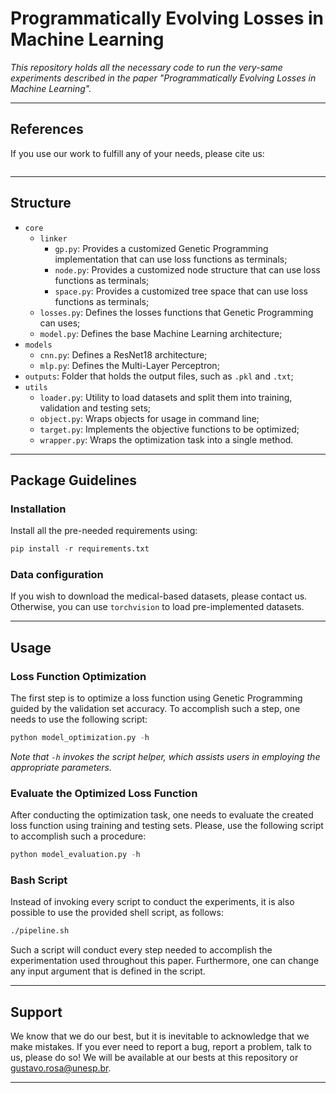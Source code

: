 # Programmatically Evolving Losses in Machine Learning

*This repository holds all the necessary code to run the very-same experiments described in the paper "Programmatically Evolving Losses in Machine Learning".*

---

## References

If you use our work to fulfill any of your needs, please cite us:

```
```

---

## Structure

 
 * `core`
   * `linker`
     * `gp.py`: Provides a customized Genetic Programming implementation that can use loss functions as terminals;
     * `node.py`: Provides a customized node structure that can use loss functions as terminals;
     * `space.py`: Provides a customized tree space that can use loss functions as terminals;
   * `losses.py`: Defines the losses functions that Genetic Programming can uses;
   * `model.py`: Defines the base Machine Learning architecture;
 * `models`
   * `cnn.py`: Defines a ResNet18 architecture;
   * `mlp.py`: Defines the Multi-Layer Perceptron;
 * `outputs`: Folder that holds the output files, such as `.pkl` and `.txt`;
 * `utils`
   * `loader.py`: Utility to load datasets and split them into training, validation and testing sets;
   * `object.py`: Wraps objects for usage in command line;
   * `target.py`: Implements the objective functions to be optimized;
   * `wrapper.py`: Wraps the optimization task into a single method.
   
---

## Package Guidelines

### Installation

Install all the pre-needed requirements using:

```Python
pip install -r requirements.txt
```

### Data configuration

If you wish to download the medical-based datasets, please contact us. Otherwise, you can use `torchvision` to load pre-implemented datasets.

---

## Usage

### Loss Function Optimization

The first step is to optimize a loss function using Genetic Programming guided by the validation set accuracy. To accomplish such a step, one needs to use the following script:

```Python
python model_optimization.py -h
```

*Note that `-h` invokes the script helper, which assists users in employing the appropriate parameters.*

### Evaluate the Optimized Loss Function

After conducting the optimization task, one needs to evaluate the created loss function using training and testing sets. Please, use the following script to accomplish such a procedure:

```Python
python model_evaluation.py -h
```

### Bash Script

Instead of invoking every script to conduct the experiments, it is also possible to use the provided shell script, as follows:

```Bash
./pipeline.sh
```

Such a script will conduct every step needed to accomplish the experimentation used throughout this paper. Furthermore, one can change any input argument that is defined in the script.

---

## Support

We know that we do our best, but it is inevitable to acknowledge that we make mistakes. If you ever need to report a bug, report a problem, talk to us, please do so! We will be available at our bests at this repository or gustavo.rosa@unesp.br.

---
